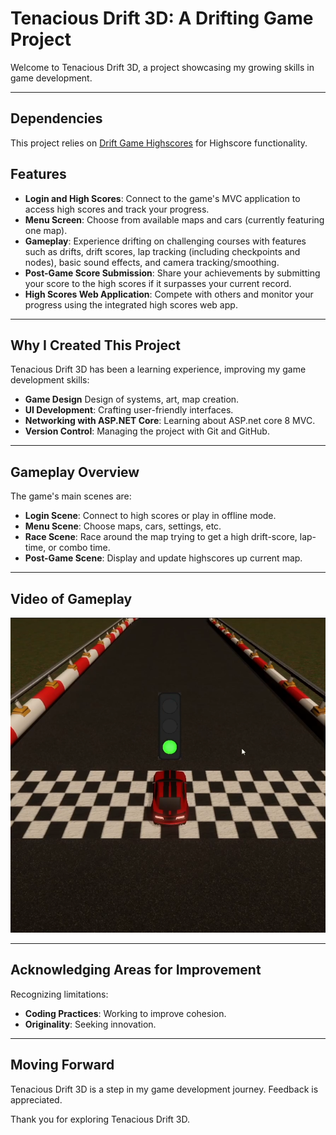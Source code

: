 # Tenacious Drift 3D: A Drifting Game Project

Welcome to Tenacious Drift 3D, a project showcasing my growing skills in game development.

---
## Dependencies

This project relies on [Drift Game Highscores](https://github.com/AsteaFrostweb/2DDriftGameHighscores) for Highscore functionality.


## Features

- **Login and High Scores**: Connect to the game's MVC application to access high scores and track your progress.
- **Menu Screen**: Choose from available maps and cars (currently featuring one map).
- **Gameplay**: Experience drifting on challenging courses with features such as drifts, drift scores, lap tracking (including checkpoints and nodes), basic sound effects, and camera tracking/smoothing.
- **Post-Game Score Submission**: Share your achievements by submitting your score to the high scores if it surpasses your current record.
- **High Scores Web Application**: Compete with others and monitor your progress using the integrated high scores web app.


---

## Why I Created This Project

Tenacious Drift 3D has been a learning experience, improving my game development skills:

- **Game Design** Design of systems, art, map creation.
- **UI Development**: Crafting user-friendly interfaces.
- **Networking with ASP.NET Core**: Learning about ASP.net core 8 MVC.
- **Version Control**: Managing the project with Git and GitHub.

---

## Gameplay Overview

The game's main scenes are:

- **Login Scene**: Connect to high scores or play in offline mode.
- **Menu Scene**: Choose maps, cars, settings, etc.
- **Race Scene**: Race around the map trying to get a high drift-score, lap-time, or combo time.
- **Post-Game Scene**: Display and update highscores up current map.

---

## Video of Gameplay

[![Video Title](ReadMeImages/Thumbnail.png)](https://www.youtube.com/watch?v=mMqFDnPowNg)


---

## Acknowledging Areas for Improvement

Recognizing limitations:

- **Coding Practices**: Working to improve cohesion.
- **Originality**: Seeking innovation.

---

## Moving Forward

Tenacious Drift 3D is a step in my game development journey. Feedback is appreciated.

Thank you for exploring Tenacious Drift 3D.
